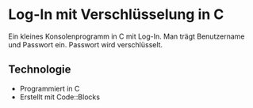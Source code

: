 # Log-In mit Verschlüsselung in C
Ein kleines Konsolenprogramm in C mit Log-In. Man trägt Benutzername und Passwort ein. Passwort wird verschlüsselt.

## Technologie
- Programmiert in C
- Erstellt mit Code::Blocks
